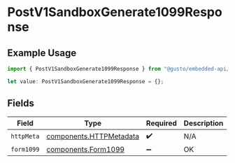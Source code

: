 # PostV1SandboxGenerate1099Response

## Example Usage

```typescript
import { PostV1SandboxGenerate1099Response } from "@gusto/embedded-api/models/operations/postv1sandboxgenerate1099.js";

let value: PostV1SandboxGenerate1099Response = {};
```

## Fields

| Field                                                              | Type                                                               | Required                                                           | Description                                                        |
| ------------------------------------------------------------------ | ------------------------------------------------------------------ | ------------------------------------------------------------------ | ------------------------------------------------------------------ |
| `httpMeta`                                                         | [components.HTTPMetadata](../../models/components/httpmetadata.md) | :heavy_check_mark:                                                 | N/A                                                                |
| `form1099`                                                         | [components.Form1099](../../models/components/form1099.md)         | :heavy_minus_sign:                                                 | OK                                                                 |